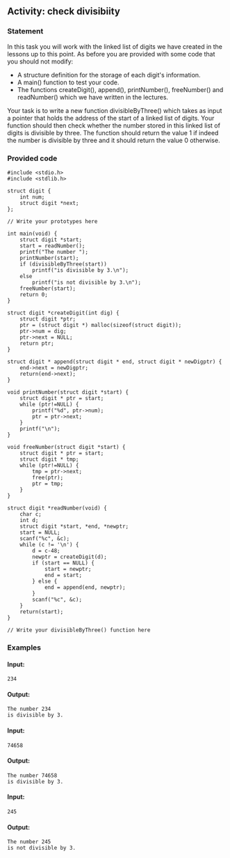 ## Activity: check divisibiity

### Statement

In this task you will work with the linked list of digits we have created in the lessons up to this point. As before you are provided with some code that you should not modify:

+ A structure definition for the storage of each digit's information.
+ A main() function to test your code. 
+ The functions createDigit(), append(), printNumber(), freeNumber() and readNumber() which we have written in the lectures.

Your task is to write a new function divisibleByThree() which takes as input a pointer that holds the address of the start of a linked list of digits. Your function should then check whether the number stored in this linked list of digits is divisible by three. The function should return the value 1 if indeed the number is divisible by three and it should return the value 0 otherwise.

### Provided code

    #include <stdio.h>
    #include <stdlib.h>

    struct digit {
        int num;
        struct digit *next;
    };

    // Write your prototypes here

    int main(void) {
        struct digit *start;
        start = readNumber();
        printf("The number ");
        printNumber(start);
        if (divisibleByThree(start)) 
            printf("is divisible by 3.\n");
        else
            printf("is not divisible by 3.\n");
        freeNumber(start);
        return 0;
    }

    struct digit *createDigit(int dig) {
        struct digit *ptr;
        ptr = (struct digit *) malloc(sizeof(struct digit));
        ptr->num = dig;
        ptr->next = NULL;
        return ptr;
    }

    struct digit * append(struct digit * end, struct digit * newDigptr) {
        end->next = newDigptr;
        return(end->next);
    }

    void printNumber(struct digit *start) {
        struct digit * ptr = start;
        while (ptr!=NULL) {
            printf("%d", ptr->num);
            ptr = ptr->next;
        }
        printf("\n");
    }

    void freeNumber(struct digit *start) {
        struct digit * ptr = start;
        struct digit * tmp;
        while (ptr!=NULL) {
            tmp = ptr->next;
            free(ptr);
            ptr = tmp;
        }
    }

    struct digit *readNumber(void) {
        char c;
        int d;
        struct digit *start, *end, *newptr;
        start = NULL;
        scanf("%c", &c);
        while (c != '\n') {
            d = c-48;
            newptr = createDigit(d);
            if (start == NULL) {
                start = newptr;
                end = start;
            } else {
                end = append(end, newptr);
            }
            scanf("%c", &c);
        }
        return(start);
    }

    // Write your divisibleByThree() function here

### Examples

#### Input:
    234
#### Output:
    The number 234
    is divisible by 3.
#### Input:
    74658
#### Output:
    The number 74658
    is divisible by 3.
#### Input:
    245
#### Output:
    The number 245
    is not divisible by 3.

